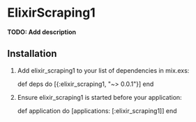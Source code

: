 # ElixirScraping1

**TODO: Add description**

## Installation

  1. Add elixir_scraping1 to your list of dependencies in mix.exs:

        def deps do
          [{:elixir_scraping1, "~> 0.0.1"}]
        end

  2. Ensure elixir_scraping1 is started before your application:

        def application do
          [applications: [:elixir_scraping1]]
        end
